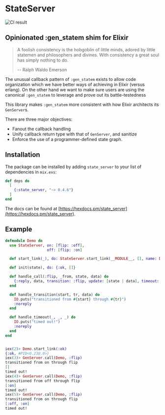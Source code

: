 # StateServer

![CI result](https://github.com/ityonemo/state_server/workflows/Elixir%20CI/badge.svg)

## Opinionated :gen_statem shim for Elixir

> A foolish consistency is the hobgoblin of little minds,
> adored by little statemen and philosophers and divines.
> With consistency a great soul has simply nothing to do.
>
> -- Ralph Waldo Emerson

The unusual callback pattern of `:gen_statem` exists to allow code
organization which we have better ways of achieving in Elixir (versus
erlang).  On the other hand we want to make sure users are using the
canonical `:gen_statem` to leverage and prove out its battle-testedness

This library makes `:gen_statem` more consistent with how Elixir
architects its `GenServer`s.

There are three major objectives:

- Fanout the callback handling
- Unify callback return type with that of `GenServer`, and sanitize
- Enforce the use of a programmer-defined state graph.

## Installation

The package can be installed by adding `state_server` to your list of dependencies
in `mix.exs`:

```elixir
def deps do
  [
    {:state_server, "~> 0.4.6"}
  ]
end
```

The docs can be found at [https://hexdocs.pm/state_server](https://hexdocs.pm/state_server).

## Example

```elixir
defmodule Demo do
  use StateServer, on: [flip: :off],
                   off: [flip: :on]

  def start_link(_), do: StateServer.start_link(__MODULE__, [], name: Demo)

  def init(state), do: {:ok, []}

  def handle_call(:flip, _from, state, data) do
    {:reply, data, transition: :flip, update: [state | data], timeout: {:foo, 100}}
  end

  def handle_transition(start, tr, data) do
    IO.puts("transitioned from #{start} through #{tr}")
    :noreply
  end

  def handle_timeout(_, _, _) do
    IO.puts("timed out!")
    :noreply
  end
end


iex(2)> Demo.start_link(:ok)
{:ok, #PID<0.230.0>}
iex(3)> GenServer.call(Demo, :flip)
transitioned from on through flip
[]
timed out!
iex(4)> GenServer.call(Demo, :flip)
transitioned from off through flip
[:on]
timed out!
iex(5)> GenServer.call(Demo, :flip)
transitioned from on through flip
[:off, :on]
timed out!
```
